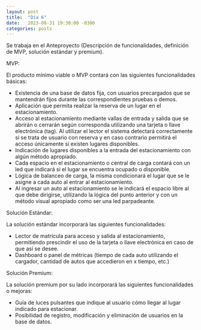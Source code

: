 ```yaml
---
layout: post
title:  "Día 6"
date:   2023-08-31 19:30:00 -0300
categories: posts
---
```


Se trabaja en el Anteproyecto (Descripción de funcionalidades, definición de MVP, solución estándar y premium).

MVP:

El producto mínimo viable o MVP contará con las siguientes funcionalidades básicas:

- Existencia de una base de datos fija, con usuarios precargados que se mantendrán fijos durante las correspondientes pruebas o demos.
- Aplicación que permita realizar la reserva de un lugar en el estacionamiento.
- Acceso al estacionamiento mediante vallas de entrada y salida que se abrirán o cerrarán según corresponda utilizando una tarjeta o llave electrónica (tag). Al utilizar el lector el sistema detectará correctamente si se trata de usuario con reserva y en caso contrario permitirá el acceso únicamente si existen lugares disponibles.
- Indicación de lugares disponibles a la entrada del estacionamiento con algún método apropiado.
- Cada espacio en el estacionamiento o central de carga contará con un led que indicará si el lugar se encuentra ocupado o disponible.
- Lógica de balanceo de carga, la misma condicionará el lugar que se le asigne a cada auto al entrar al estacionamiento.
- Al ingresar un auto al estacionamiento se le indicará el espacio libre al que debe dirigirse, utilizando la lógica del punto anterior y con un método visual apropiado como ser una led parpadeante.
  
Solución Estándar:

La solución estándar incorporará las siguientes funcionalidades:

- Lector de matrícula para acceso y salida al estacionamiento, permitiendo prescindir el uso de la tarjeta o llave electrónica en caso de que así se desee.
- Dashboard o panel de métricas (tiempo de cada auto utilizando el cargador, cantidad de autos que accedieron en x tiempo, etc.)

Solución Premium:

La solución premium por su lado incorporará las siguientes funcionalidades o mejoras:
 
- Guía de luces pulsantes que indique al usuario cómo llegar al lugar indicado para estacionar.
- Posibilidad de registro, modificación y eliminación de usuarios en la base de datos.
